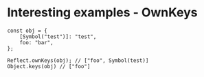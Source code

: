 <!-- .slide: class="with-code" -->

# Interesting examples - OwnKeys

```JS
const obj = {
    [Symbol("test")]: "test",
    foo: "bar",
};

Reflect.ownKeys(obj); // ["foo", Symbol(test)]
Object.keys(obj) // ["foo"]
```
